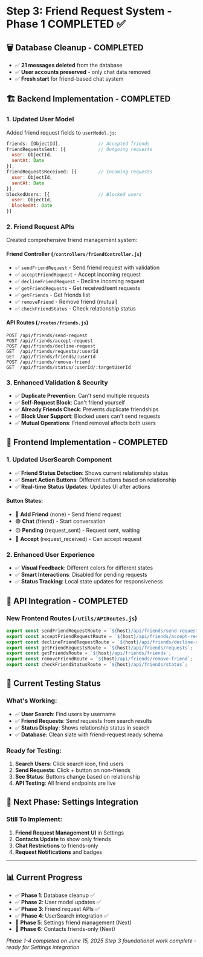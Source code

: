 # Step 3: Friend Request System - Phase 1 COMPLETED ✅

## 🗑️ **Database Cleanup - COMPLETED**
- ✅ **21 messages deleted** from the database
- ✅ **User accounts preserved** - only chat data removed
- ✅ **Fresh start** for friend-based chat system

## 🏗️ **Backend Implementation - COMPLETED**

### **1. Updated User Model** 
Added friend request fields to `userModel.js`:
```javascript
friends: [ObjectId],              // Accepted friends
friendRequestsSent: [{            // Outgoing requests
  user: ObjectId,
  sentAt: Date
}],
friendRequestsReceived: [{        // Incoming requests  
  user: ObjectId,
  sentAt: Date
}],
blockedUsers: [{                  // Blocked users
  user: ObjectId,
  blockedAt: Date
}]
```

### **2. Friend Request APIs** 
Created comprehensive friend management system:

#### **Friend Controller** (`/controllers/friendController.js`)
- ✅ `sendFriendRequest` - Send friend request with validation
- ✅ `acceptFriendRequest` - Accept incoming request 
- ✅ `declineFriendRequest` - Decline incoming request
- ✅ `getFriendRequests` - Get received/sent requests
- ✅ `getFriends` - Get friends list
- ✅ `removeFriend` - Remove friend (mutual)
- ✅ `checkFriendStatus` - Check relationship status

#### **API Routes** (`/routes/friends.js`)
```
POST /api/friends/send-request
POST /api/friends/accept-request  
POST /api/friends/decline-request
GET  /api/friends/requests/:userId
GET  /api/friends/friends/:userId
POST /api/friends/remove-friend
GET  /api/friends/status/:userId/:targetUserId
```

### **3. Enhanced Validation & Security**
- ✅ **Duplicate Prevention**: Can't send multiple requests
- ✅ **Self-Request Block**: Can't friend yourself
- ✅ **Already Friends Check**: Prevents duplicate friendships
- ✅ **Block User Support**: Blocked users can't send requests
- ✅ **Mutual Operations**: Friend removal affects both users

## 🎨 **Frontend Implementation - COMPLETED**

### **1. Updated UserSearch Component**
- ✅ **Friend Status Detection**: Shows current relationship status
- ✅ **Smart Action Buttons**: Different buttons based on relationship
- ✅ **Real-time Status Updates**: Updates UI after actions

#### **Button States:**
- 🔵 **Add Friend** (none) - Send friend request
- 🟢 **Chat** (friend) - Start conversation  
- 🟡 **Pending** (request_sent) - Request sent, waiting
- 🔵 **Accept** (request_received) - Can accept request

### **2. Enhanced User Experience**
- ✅ **Visual Feedback**: Different colors for different states
- ✅ **Smart Interactions**: Disabled for pending requests
- ✅ **Status Tracking**: Local state updates for responsiveness

## 🔧 **API Integration - COMPLETED**

### **New Frontend Routes** (`/utils/APIRoutes.js`)
```javascript
export const sendFriendRequestRoute = `${host}/api/friends/send-request`;
export const acceptFriendRequestRoute = `${host}/api/friends/accept-request`;
export const declineFriendRequestRoute = `${host}/api/friends/decline-request`;
export const getFriendRequestsRoute = `${host}/api/friends/requests`;
export const getFriendsRoute = `${host}/api/friends/friends`;
export const removeFriendRoute = `${host}/api/friends/remove-friend`;
export const checkFriendStatusRoute = `${host}/api/friends/status`;
```

## 🧪 **Current Testing Status**

### **What's Working:**
- ✅ **User Search**: Find users by username
- ✅ **Friend Requests**: Send requests from search results
- ✅ **Status Display**: Shows relationship status in search
- ✅ **Database**: Clean slate with friend-request ready schema

### **Ready for Testing:**
1. **Search Users**: Click search icon, find users
2. **Send Requests**: Click + button on non-friends
3. **See Status**: Buttons change based on relationship
4. **API Testing**: All friend endpoints are live

## 🚧 **Next Phase: Settings Integration**

### **Still To Implement:**
1. **Friend Request Management UI** in Settings
2. **Contacts Update** to show only friends
3. **Chat Restrictions** to friends-only
4. **Request Notifications** and badges

---

## 📊 **Current Progress**
- ✅ **Phase 1**: Database cleanup ✅
- ✅ **Phase 2**: User model updates ✅ 
- ✅ **Phase 3**: Friend request APIs ✅
- ✅ **Phase 4**: UserSearch integration ✅
- 🔄 **Phase 5**: Settings friend management (Next)
- 🔄 **Phase 6**: Contacts friends-only (Next)

*Phase 1-4 completed on June 15, 2025*
*Step 3 foundational work complete - ready for Settings integration*
